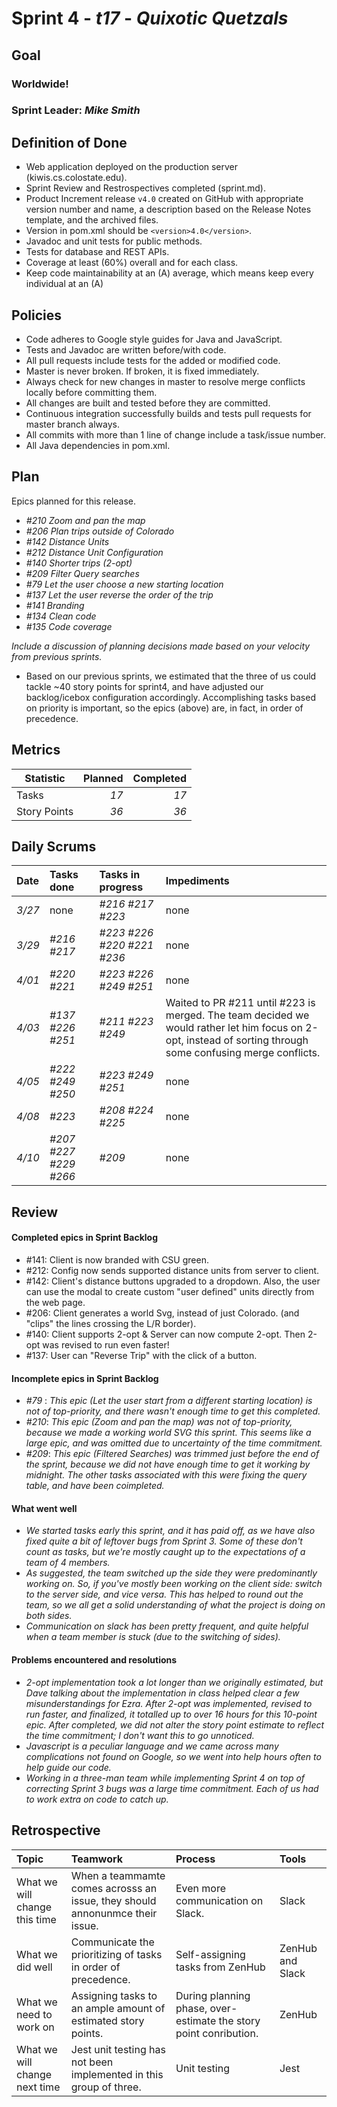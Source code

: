 # Sprint 4 - *t17* - *Quixotic Quetzals*

## Goal

### Worldwide!
### Sprint Leader: *Mike Smith*

## Definition of Done

* Web application deployed on the production server (kiwis.cs.colostate.edu).
* Sprint Review and Restrospectives completed (sprint.md).
* Product Increment release `v4.0` created on GitHub with appropriate version number and name, a description based on the Release Notes template, and the archived files.
* Version in pom.xml should be `<version>4.0</version>`.
* Javadoc and unit tests for public methods.
* Tests for database and REST APIs.
* Coverage at least (60%) overall and for each class.
* Keep code maintainability at an (A) average, which means keep every individual at an (A)

## Policies

* Code adheres to Google style guides for Java and JavaScript.
* Tests and Javadoc are written before/with code.  
* All pull requests include tests for the added or modified code.
* Master is never broken.  If broken, it is fixed immediately.
* Always check for new changes in master to resolve merge conflicts locally before committing them.
* All changes are built and tested before they are committed.
* Continuous integration successfully builds and tests pull requests for master branch always.
* All commits with more than 1 line of change include a task/issue number.
* All Java dependencies in pom.xml.

## Plan

Epics planned for this release.

* *#210 Zoom and pan the map*
* *#206 Plan trips outside of Colorado*
* *#142 Distance Units*
* *#212 Distance Unit Configuration*
* *#140 Shorter trips (2-opt)*
* *#209 Filter Query searches*
* *#79  Let the user choose a new starting location*
* *#137 Let the user reverse the order of the trip*
* *#141 Branding*
* *#134 Clean code*
* *#135 Code coverage*

*Include a discussion of planning decisions made based on your velocity from previous sprints.*

* Based on our previous sprints, we estimated that the three of us could tackle ~40 story points for sprint4, and have adjusted our backlog/icebox configuration accordingly. Accomplishing tasks based on priority is important, so the epics (above) are, in fact, in order of precedence.

## Metrics

Statistic | Planned | Completed
--- | ---: | ---:
Tasks |  *17*   | *17*
Story Points |  *36*  | *36*

## Daily Scrums

Date | Tasks done  | Tasks in progress | Impediments
:--- | :--- | :--- | :---
*3/27* | none | *#216 #217 #223* | none
*3/29* | *#216 #217* | *#223 #226 #220 #221 #236* | none
*4/01* | *#220 #221* | *#223 #226 #249 #251* | none
*4/03* | *#137 #226 #251* | *#211 #223 #249* | Waited to PR #211 until #223 is merged. The team decided we would rather let him focus on 2-opt, instead of sorting through some confusing merge conflicts.
*4/05* | *#222 #249 #250* | *#223 #249 #251* | none
*4/08* | *#223* | *#208 #224 #225* | none
*4/10* | *#207 #227 #229 #266* | *#209* | none
 

## Review

#### Completed epics in Sprint Backlog 
* #141:  Client is now branded with CSU green.
* #212:  Config now sends supported distance units from server to client.
* #142:  Client's distance buttons upgraded to a dropdown. Also, the user can use the modal to create custom "user defined" units directly from the web page.
* #206:  Client generates a world Svg, instead of just Colorado. (and "clips" the lines crossing the L/R border).
* #140:  Client supports 2-opt & Server can now compute 2-opt. Then 2-opt was revised to run even faster!
* #137:  User can "Reverse Trip" with the click of a button.

#### Incomplete epics in Sprint Backlog 
* *#79* : *This epic (Let the user start from a different starting location) is not of top-priority, and there wasn't enough time to get this completed.*
* *#210*: *This epic (Zoom and pan the map) was not of top-priority, because we made a working world SVG this sprint. This seems like a large epic, and was omitted due to uncertainty of the time commitment.*
* *#209*: *This epic (Filtered Searches) was trimmed just before the end of the sprint, because we did not have enough time to get it working by midnight. The other tasks associated with this were fixing the query table, and have been coimpleted.*

#### What went well
* *We started tasks early this sprint, and it has paid off, as we have also fixed quite a bit of leftover bugs from Sprint 3. Some of these don't count as tasks, but we're mostly caught up to the expectations of a team of 4 members.*
* *As suggested, the team switched up the side they were predominantly working on. So, if you've mostly been working on the client side: switch to the server side, and vice versa. This has helped to round out the team, so we all get a solid understanding of what the project is doing on both sides.*
* *Communication on slack has been pretty frequent, and quite helpful when a team member is stuck (due to the switching of sides).*


#### Problems encountered and resolutions
* *2-opt implementation took a lot longer than we originally estimated, but Dave talking about the implementation in class helped clear a few misunderstandings for Ezra. After 2-opt was implemented, revised to run faster, and finalized, it totalled up to over 16 hours for this 10-point epic. After completed, we did not alter the story point estimate to reflect the time commitment; I don't want this to go unnoticed.*
* *Javascript is a peculiar language and we came across many complications not found on Google, so we went into help hours often to help guide our code.*
* *Working in a three-man team while implementing Sprint 4 on top of correcting Sprint 3 bugs was a large time commitment. Each of us had to work extra on code to catch up.*

## Retrospective

Topic | Teamwork | Process | Tools
:--- | :--- | :--- | :---
What we will change this time | When a teammamte comes acrosss an issue, they should annonunmce their issue. | Even more communication on Slack. | Slack
What we did well | Communicate the prioritizing of tasks in order of precedence. | Self-assigning tasks from ZenHub | ZenHub and Slack
What we need to work on | Assigning tasks to an ample amount of estimated story points. | During planning phase, over-estimate the story point conribution. | ZenHub
What we will change next time | Jest unit testing has not been implemented in this group of three. | Unit testing | Jest
